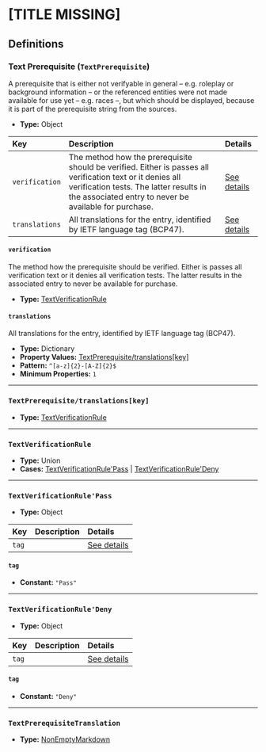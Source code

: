 # [TITLE MISSING]

## Definitions

### <a name="TextPrerequisite"></a> Text Prerequisite (`TextPrerequisite`)

A prerequisite that is either not verifyable in general – e.g. roleplay or
background information – or the referenced entities were not made available
for use yet – e.g. races –, but which should be displayed, because it is part
of the prerequisite string from the sources.

- **Type:** Object

Key | Description | Details
:-- | :-- | :--
`verification` | The method how the prerequisite should be verified. Either is passes all verification text or it denies all verification tests. The latter results in the associated entry to never be available for purchase. | <a href="#TextPrerequisite/verification">See details</a>
`translations` | All translations for the entry, identified by IETF language tag (BCP47). | <a href="#TextPrerequisite/translations">See details</a>

#### <a name="TextPrerequisite/verification"></a> `verification`

The method how the prerequisite should be verified. Either is passes all
verification text or it denies all verification tests. The latter results
in the associated entry to never be available for purchase.

- **Type:** <a href="#TextVerificationRule">TextVerificationRule</a>

#### <a name="TextPrerequisite/translations"></a> `translations`

All translations for the entry, identified by IETF language tag (BCP47).

- **Type:** Dictionary
- **Property Values:** <a href="#TextPrerequisite/translations[key]">TextPrerequisite/translations[key]</a>
- **Pattern:** `^[a-z]{2}-[A-Z]{2}$`
- **Minimum Properties:** `1`

---

### <a name="TextPrerequisite/translations[key]"></a> `TextPrerequisite/translations[key]`

- **Type:** <a href="#TextVerificationRule">TextVerificationRule</a>

---

### <a name="TextVerificationRule"></a> `TextVerificationRule`

- **Type:** Union
- **Cases:** <a href="#TextVerificationRule'Pass">TextVerificationRule'Pass</a> | <a href="#TextVerificationRule'Deny">TextVerificationRule'Deny</a>

---

### <a name="TextVerificationRule'Pass"></a> `TextVerificationRule'Pass`

- **Type:** Object

Key | Description | Details
:-- | :-- | :--
`tag` |  | <a href="#TextVerificationRule'Pass/tag">See details</a>

#### <a name="TextVerificationRule'Pass/tag"></a> `tag`

- **Constant:** `"Pass"`

---

### <a name="TextVerificationRule'Deny"></a> `TextVerificationRule'Deny`

- **Type:** Object

Key | Description | Details
:-- | :-- | :--
`tag` |  | <a href="#TextVerificationRule'Deny/tag">See details</a>

#### <a name="TextVerificationRule'Deny/tag"></a> `tag`

- **Constant:** `"Deny"`

---

### <a name="TextPrerequisiteTranslation"></a> `TextPrerequisiteTranslation`

- **Type:** <a href="#NonEmptyMarkdown">NonEmptyMarkdown</a>
